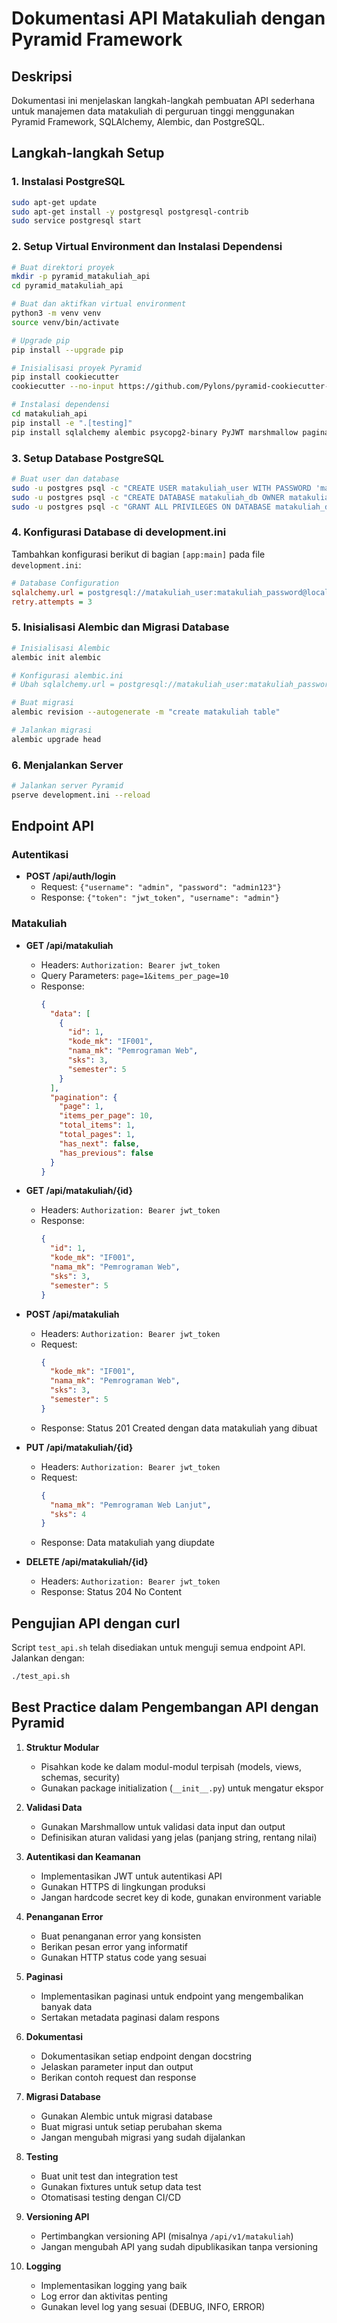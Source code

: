 # Dokumentasi API Matakuliah dengan Pyramid Framework

## Deskripsi
Dokumentasi ini menjelaskan langkah-langkah pembuatan API sederhana untuk manajemen data matakuliah di perguruan tinggi menggunakan Pyramid Framework, SQLAlchemy, Alembic, dan PostgreSQL.

## Langkah-langkah Setup

### 1. Instalasi PostgreSQL
```bash
sudo apt-get update
sudo apt-get install -y postgresql postgresql-contrib
sudo service postgresql start
```

### 2. Setup Virtual Environment dan Instalasi Dependensi
```bash
# Buat direktori proyek
mkdir -p pyramid_matakuliah_api
cd pyramid_matakuliah_api

# Buat dan aktifkan virtual environment
python3 -m venv venv
source venv/bin/activate

# Upgrade pip
pip install --upgrade pip

# Inisialisasi proyek Pyramid
pip install cookiecutter
cookiecutter --no-input https://github.com/Pylons/pyramid-cookiecutter-starter package_name=matakuliah_api project_name="Matakuliah API" template_language=jinja2

# Instalasi dependensi
cd matakuliah_api
pip install -e ".[testing]"
pip install sqlalchemy alembic psycopg2-binary PyJWT marshmallow paginate webargs
```

### 3. Setup Database PostgreSQL
```bash
# Buat user dan database
sudo -u postgres psql -c "CREATE USER matakuliah_user WITH PASSWORD 'matakuliah_password';"
sudo -u postgres psql -c "CREATE DATABASE matakuliah_db OWNER matakuliah_user;"
sudo -u postgres psql -c "GRANT ALL PRIVILEGES ON DATABASE matakuliah_db TO matakuliah_user;"
```

### 4. Konfigurasi Database di development.ini
Tambahkan konfigurasi berikut di bagian `[app:main]` pada file `development.ini`:
```ini
# Database Configuration
sqlalchemy.url = postgresql://matakuliah_user:matakuliah_password@localhost:5432/matakuliah_db
retry.attempts = 3
```

### 5. Inisialisasi Alembic dan Migrasi Database
```bash
# Inisialisasi Alembic
alembic init alembic

# Konfigurasi alembic.ini
# Ubah sqlalchemy.url = postgresql://matakuliah_user:matakuliah_password@localhost:5432/matakuliah_db

# Buat migrasi
alembic revision --autogenerate -m "create matakuliah table"

# Jalankan migrasi
alembic upgrade head
```

### 6. Menjalankan Server
```bash
# Jalankan server Pyramid
pserve development.ini --reload
```

## Endpoint API

### Autentikasi
- **POST /api/auth/login**
  - Request: `{"username": "admin", "password": "admin123"}`
  - Response: `{"token": "jwt_token", "username": "admin"}`

### Matakuliah
- **GET /api/matakuliah**
  - Headers: `Authorization: Bearer jwt_token`
  - Query Parameters: `page=1&items_per_page=10`
  - Response:
    ```json
    {
      "data": [
        {
          "id": 1,
          "kode_mk": "IF001",
          "nama_mk": "Pemrograman Web",
          "sks": 3,
          "semester": 5
        }
      ],
      "pagination": {
        "page": 1,
        "items_per_page": 10,
        "total_items": 1,
        "total_pages": 1,
        "has_next": false,
        "has_previous": false
      }
    }
    ```

- **GET /api/matakuliah/{id}**
  - Headers: `Authorization: Bearer jwt_token`
  - Response:
    ```json
    {
      "id": 1,
      "kode_mk": "IF001",
      "nama_mk": "Pemrograman Web",
      "sks": 3,
      "semester": 5
    }
    ```

- **POST /api/matakuliah**
  - Headers: `Authorization: Bearer jwt_token`
  - Request:
    ```json
    {
      "kode_mk": "IF001",
      "nama_mk": "Pemrograman Web",
      "sks": 3,
      "semester": 5
    }
    ```
  - Response: Status 201 Created dengan data matakuliah yang dibuat

- **PUT /api/matakuliah/{id}**
  - Headers: `Authorization: Bearer jwt_token`
  - Request:
    ```json
    {
      "nama_mk": "Pemrograman Web Lanjut",
      "sks": 4
    }
    ```
  - Response: Data matakuliah yang diupdate

- **DELETE /api/matakuliah/{id}**
  - Headers: `Authorization: Bearer jwt_token`
  - Response: Status 204 No Content

## Pengujian API dengan curl
Script `test_api.sh` telah disediakan untuk menguji semua endpoint API. Jalankan dengan:
```bash
./test_api.sh
```

## Best Practice dalam Pengembangan API dengan Pyramid

1. **Struktur Modular**
   - Pisahkan kode ke dalam modul-modul terpisah (models, views, schemas, security)
   - Gunakan package initialization (`__init__.py`) untuk mengatur ekspor

2. **Validasi Data**
   - Gunakan Marshmallow untuk validasi data input dan output
   - Definisikan aturan validasi yang jelas (panjang string, rentang nilai)

3. **Autentikasi dan Keamanan**
   - Implementasikan JWT untuk autentikasi API
   - Gunakan HTTPS di lingkungan produksi
   - Jangan hardcode secret key di kode, gunakan environment variable

4. **Penanganan Error**
   - Buat penanganan error yang konsisten
   - Berikan pesan error yang informatif
   - Gunakan HTTP status code yang sesuai

5. **Paginasi**
   - Implementasikan paginasi untuk endpoint yang mengembalikan banyak data
   - Sertakan metadata paginasi dalam respons

6. **Dokumentasi**
   - Dokumentasikan setiap endpoint dengan docstring
   - Jelaskan parameter input dan output
   - Berikan contoh request dan response

7. **Migrasi Database**
   - Gunakan Alembic untuk migrasi database
   - Buat migrasi untuk setiap perubahan skema
   - Jangan mengubah migrasi yang sudah dijalankan

8. **Testing**
   - Buat unit test dan integration test
   - Gunakan fixtures untuk setup data test
   - Otomatisasi testing dengan CI/CD

9. **Versioning API**
   - Pertimbangkan versioning API (misalnya `/api/v1/matakuliah`)
   - Jangan mengubah API yang sudah dipublikasikan tanpa versioning

10. **Logging**
    - Implementasikan logging yang baik
    - Log error dan aktivitas penting
    - Gunakan level log yang sesuai (DEBUG, INFO, ERROR)

